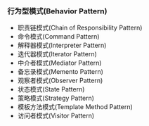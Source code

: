 ### 行为型模式(Behavior Pattern)
 - 职责链模式(Chain of Responsibility Pattern)
 - 命令模式(Command Pattern)
 - 解释器模式(Interpreter Pattern)
 - 迭代器模式(Iterator Pattern)
 - 中介者模式(Mediator Pattern)
 - 备忘录模式(Memento Pattern)
 - 观察者模式(Observer Pattern)
 - 状态模式(State Pattern)
 - 策略模式(Strategy Pattern)
 - 模板方法模式(Template Method Pattern)
 - 访问者模式(Visitor Pattern)